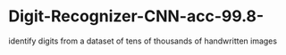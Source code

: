 # Digit-Recognizer-CNN-acc-99.8-
identify digits from a dataset of tens of thousands of handwritten images
